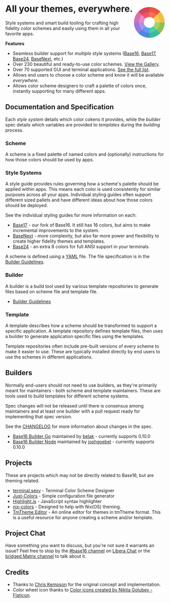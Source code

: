 # All your themes, everywhere. <img alt="Color wheel" src="./color_wheel.png" width="100" align="right" style="padding-top:0.6rem;">

Style systems and smart build tooling for crafting high fidelity color schemes and easily using them in all your favorite apps.


**Features**

- Seamless builder support for _multiple_ style systems ([Base16](https://github.com/chriskempson/base16), [Base17](https://github.com/base16-project/base17), [Base24](https://github.com/Base24/base24/), [BaseNext](https://github.com/base16-project/basenext), etc.)
- Over 230 beautiful and ready-to-use color schemes. [View the Gallery](https://base16-project.github.io/base16-gallery).
- Over 70 supported GUI and terminal applications. [See the full list](#supported-applications).
- Allows end users to choose a color scheme and know it will be available _everywhere_.
- Allows color scheme designers to craft a palette of colors once, instantly supporting for many different apps.


## Documentation and Specification

Each _style system_ details which color cokens it provides, while the _builder_ spec details which variables are provided to _templates_ during the _building_ process.


### Scheme

A scheme is a fixed palette of named colors and (optionally) instructions for how those colors should be used by apps.


### Style Systems

A style guide provides rules governing how a scheme's palette should be applied within apps.  This means each color is used consistently for similar purposes across all your apps.  Individual styling guides often support different sized pallets and have different ideas about how those colors should be deployed.

See the individual styling guides for more information on each:

- [Base17](https://github.com/base16-project/base17) - our fork of Base16. It still has 16 colors, but aims to make incremental improvements to the system.
- [BaseNext](https://github.com/base16-project/basenext) - more complexity, but also far more power and flexibility to create higher fidelity themes and templates.
- [Base24](https://github.com/Base24/base24/blob/master/styling.md) - an extra 8 colors for full ANSI support in your terminals.

A scheme is defined using a [YAML](https://yaml.org/) file. The file specification is in the [Builder Guidelines](/builder.md#schemes-repository).


### Builder

A builder is a build tool used by various template repositories to generate files based on scheme file and template file.

- [Builder Guidelines](/builder.md)


### Template

A template describes how a scheme should be transformed to support a specific application.  A template repository defines template files, then uses a builder to generate application specific files using the templates.

Template repositories often include pre-built versions of every scheme to make it easier to use. These are typically installed directly by end users to use the schemes in different applications.


## Builders

Normally end-users should not need to use builders, as they're primarily meant for maintainers - both scheme and template maintainers. These are tools used to build templates for different scheme systems.

Spec changes will not be released until there is consensus among maintainers and at least one builder with a pull request ready for implementing that spec version.

See the [CHANGELOG](/CHANGELOG.md) for more information about changes in the
spec.

* [Base16 Builder Go](https://github.com/base16-project/base16-builder-go) maintained by [belak](https://github.com/belak) - currently supports 0.10.0
* [Base16 Builder Node](https://github.com/base16-project/base16-builder-node) maintained by [joshgoebel](https://github.com/joshgoebel) - currently supports 0.10.0


## Projects

These are projects which may not be directly related to Base16, but are theming related.

* [terminal.sexy](https://terminal.sexy) - Terminal Color Scheme Designer
* [Just-Colors](https://github.com/andreyvpng/just-colors) - Simple configuration file generator
* [Highlight.js](https://highlightjs.org) - JavaScript syntax highlighter
* [nix-colors](https://github.com/Misterio77/nix-colors) - Designed to help with Nix(OS) theming.
* [TmTheme Editor](http://tmtheme-editor.herokuapp.com) - An online editor for themes in tmTheme format. This is a useful resource for anyone creating a scheme and/or template.


## Project Chat

Have something you want to discuss, but you're not sure it warrants an issue? Feel free to stop by the [#base16 channel](https://web.libera.chat/#base16) on [Libera Chat](https://libera.chat/) or the [bridged Matrix channel](https://matrix.to/#/#base16:libera.chat) to talk about it.

## Credits

- Thanks to [Chris Kempson](https://github.com/chriskempson) for the original concept and implementation.
- Color wheel icon thanks to [Color icons created by Nikita Golubev - Flaticon](https://www.flaticon.com/free-icons/color).

